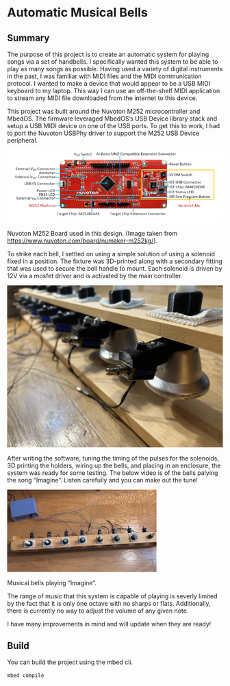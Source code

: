 # Automatic Musical Bells

## Summary

The purpose of this project is to create an automatic system for playing songs via a set of handbells. I specifically wanted this system to be able to play as many songs as possible. Having used a variety of digital instruments in the past, I was familiar with MIDI files and the MIDI communication protocol. I wanted to make a device that would appear to be a USB MIDI keyboard to my laptop. This way I can use an off-the-shelf MIDI application to stream any MIDI file downloaded from the internet to this device.

This project was built around the Nuvoton M252 microcontroller and MbedOS. The firmware leveraged MbedOS’s USB Device library stack and setup a USB MIDI device on one of the USB ports. To get this to work, I had to port the Nuvoton USBPhy driver to support the M252 USB Device peripheral.

![dev-kit](docs/numaker.png)

Nuvoton M252 Board used in this design.
(Image taken from https://www.nuvoton.com/board/numaker-m252kg/).

To strike each bell, I settled on using a simple solution of using a solenoid fixed in a position. The fixture was 3D-printed along with a secondary fitting that was used to secure the bell handle to mount. Each solenoid is driven by 12V via a mosfet driver and is activated by the main controller.

![bells](docs/bells.png)

After writing the software, tuning the timing of the pulses for the solenoids, 3D printing the holders, wiring up the bells, and placing in an enclosure, the system was ready for some testing. The below video is of the bells palying the song “Imagine”. Listen carefully and you can make out the tune!

[![video](docs/video.png)](https://youtu.be/uVdHXmNSFV0)

Musical bells playing “Imagine”.

The range of music that this system is capable of playing is severly limited by the fact that it is only one octave with no sharps or flats. Additionally, there is currently no way to adjust the volume of any given note.

I have many improvements in mind and will update when they are ready!

## Build

You can build the project using the mbed cli.

```bash
mbed compile
```
